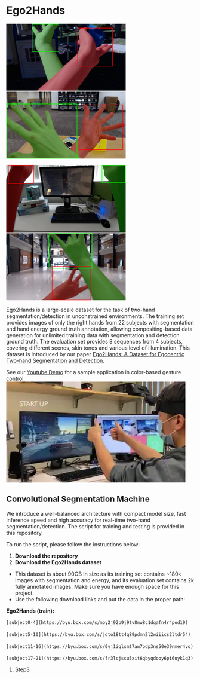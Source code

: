 # Ego2Hands

<img src="imgs/00198_gt_vis_seq2.png" width="320">    <img src="imgs/00198_gt_vis_seq4.png" width="320">

<img src="imgs/00198_gt_vis_seq5.png" width="320">    <img src="imgs/00198_gt_vis_seq7.png" width="320">

Ego2Hands is a large-scale dataset for the task of two-hand segmentation/detection in unconstrained environments. The training set provides images of only the right hands from 22 subjects with segmentation and hand energy ground truth annotation, allowing compositing-based data generation for unlimited training data with segmentation and detection ground truth. The evaluation set provides 8 sequences from 4 subjects, covering different scenes, skin tones and various level of illumination. This dataset is introduced by our paper [Ego2Hands: A Dataset for Egocentric Two-hand Segmentation and Detection](https://arxiv.org/abs/2011.07252). 

See our [Youtube Demo](https://www.youtube.com/watch?v=WjmPgnDXiMA&ab_channel=AlexLin) for a sample application in color-based gesture control.
<img src="imgs/demo.webp" width="480">

## Convolutional Segmentation Machine
We introduce a well-balanced architecture with compact model size, fast inference speed and high accuracy for real-time two-hand segmentation/detection. The script for training and testing is provided in this repository. 

To run the script, please follow the instructions below:

1. **Download the repository**
1. **Download the Ego2Hands dataset**
  * This dataset is about 90GB in size as its training set contains ~180k images with segmentation and energy, and its evaluation set contains 2k fully annotated images. Make sure you have enough space for this project. 
  * Use the following download links and put the data in the proper path:
  
  **Ego2Hands (train):**
  
    [subject0-4](https://byu.box.com/s/moy2j92p9j9tv8mw8c1dgafn4r4pod19)
    
    [subject5-10](https://byu.box.com/s/jdto18tt4q89pdmn2l2wiiics2ltdr54)
    
    [subject11-16](https://byu.box.com/s/0yj1iqlsmt7aw7odp3ns50e39nmer4vo)
    
    [subject17-21](https://byu.box.com/s/fr3lcjscu5xit6qbyqdooy6pi6uyk1q3)

1. Step3


